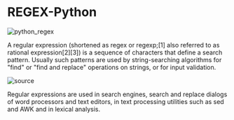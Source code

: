# REGEX-Python

![python_regex](https://user-images.githubusercontent.com/68494604/99429882-9762c880-292e-11eb-80fb-656ba48a6f84.png)

A regular expression (shortened as regex or regexp;[1] also referred to as rational expression[2][3]) is a sequence of characters that define a search pattern. Usually such patterns are used by string-searching algorithms for "find" or "find and replace" operations on strings, or for input validation.

![source](https://user-images.githubusercontent.com/68494604/94645884-950ac780-030a-11eb-9c8f-40d9740fc6ad.gif)

Regular expressions are used in search engines, search and replace dialogs of word processors and text editors, in text processing utilities such as sed and AWK and in lexical analysis.
